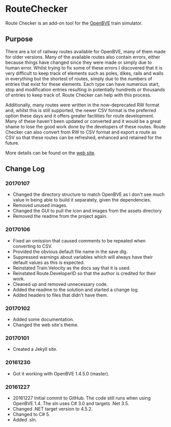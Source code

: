 # RouteChecker

Route Checker is an add-on tool for the [OpenBVE](http://openbve-project.net/) train simulator.

## Purpose

There are a lot of railway routes available for OpenBVE, many of them made for older versions. Many of the available routes also contain errors, either because things have changed since they were made or simply due to human error. Whilst trying to fix some of these errors I discovered that it is very difficult to keep track of elements such as poles, dikes, rails and walls in everything but the shortest of routes, simply due to the numbers of entries that exist for these elements. Each type can have numerous start, stop and modification entries resulting in potentially hundreds or thousands of entries to keep track of. Route Checker can help with this process.

Additionally, many routes were written in the now-deprecated RW format and, whilst this is still supported, the newer CSV format is the preferred option these days and it offers greater facilities for route development. Many of these haven't been updated or converted and it would be a great shame to lose the good work done by the developers of these routes. Route Checker can also convert from RW to CSV format and export a route as CSV so that these routes can be refreshed, enhanced and retained for the future.

More details can be found on the [web site](https://gudbrandr.github.io/RouteChecker/).

## Change Log

### 20170107
* Changed the directory structure to match OpenBVE as I don't see much value in being able to build it separately, given the dependencies.
* Removed unused images.
* Changed the GUI to pull the icon and images from the assets directory
* Removed the readme from the project again.

### 20170106
* Fixed an omission that caused comments to be repeated when converting to CSV.
* Provided the obvious default file name in the save dlg.
* Suppressed warnings about variables which will always have their default values as this is expected.
* Reinstated Train.Velocity as the docs say that it is used.
* Reinstated Route.DeveloperID so that the author is credited for their work.
* Cleaned up and removed unnecessary code.
* Added the readme to the solution and started a change log.
* Added headers to files that didn't have them.

### 20170102
* Added some documentation.
* Changed the web site's theme.

### 20170101
* Created a Jekyll site.

### 20161230
* Got it working with OpenBVE 1.4.5.0 (master).

### 20161227
* 20161227 Initial commit to GitHub. The code still runs when using OpenBVE 1.4. The sln uses C# 3.0 and targets .Net 3.5.
* Changed .NET target version to 4.5.2.
* Changed to C# 5.
* Added .sln.
